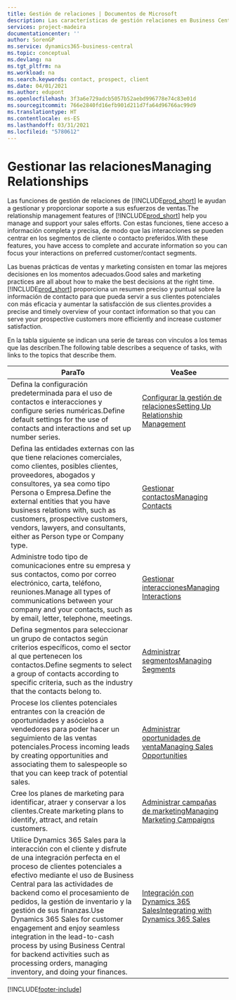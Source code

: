 ```yaml
---
title: Gestión de relaciones | Documentos de Microsoft
description: Las características de gestión relaciones en Business Central admiten las acciones de ventas y le permiten acceder a la información sobre contactos y clientes potenciales para que pueda atender a los clientes de forma eficaz.
services: project-madeira
documentationcenter: ''
author: SorenGP
ms.service: dynamics365-business-central
ms.topic: conceptual
ms.devlang: na
ms.tgt_pltfrm: na
ms.workload: na
ms.search.keywords: contact, prospect, client
ms.date: 04/01/2021
ms.author: edupont
ms.openlocfilehash: 3f3a6e729adcb5057b52aebd996778e74c83e01d
ms.sourcegitcommit: 766e2840fd16efb901d211d7fa64d96766ac99d9
ms.translationtype: HT
ms.contentlocale: es-ES
ms.lasthandoff: 03/31/2021
ms.locfileid: "5780612"
---
```

# <a name="managing-relationships"></a><span data-ttu-id="e63e6-103">Gestionar las relaciones</span><span class="sxs-lookup"><span data-stu-id="e63e6-103">Managing Relationships</span></span>
<span data-ttu-id="e63e6-104">Las funciones de gestión de relaciones de [!INCLUDE[prod_short](includes/prod_short.md)] le ayudan a gestionar y proporcionar soporte a sus esfuerzos de ventas.</span><span class="sxs-lookup"><span data-stu-id="e63e6-104">The relationship management features of [!INCLUDE[prod_short](includes/prod_short.md)] help you manage and support your sales efforts.</span></span> <span data-ttu-id="e63e6-105">Con estas funciones, tiene acceso a información completa y precisa, de modo que las interacciones se pueden centrar en los segmentos de cliente o contacto preferidos.</span><span class="sxs-lookup"><span data-stu-id="e63e6-105">With these features, you have access to complete and accurate information so you can focus your interactions on preferred customer/contact segments.</span></span>

<span data-ttu-id="e63e6-106">Las buenas prácticas de ventas y marketing consisten en tomar las mejores decisiones en los momentos adecuados.</span><span class="sxs-lookup"><span data-stu-id="e63e6-106">Good sales and marketing practices are all about how to make the best decisions at the right time.</span></span> [!INCLUDE[prod_short](includes/prod_short.md)] <span data-ttu-id="e63e6-107">proporciona un resumen preciso y puntual sobre la información de contacto para que pueda servir a sus clientes potenciales con más eficacia y aumentar la satisfacción de sus clientes.</span><span class="sxs-lookup"><span data-stu-id="e63e6-107">provides a precise and timely overview of your contact information so that you can serve your prospective customers more efficiently and increase customer satisfaction.</span></span>

<span data-ttu-id="e63e6-108">En la tabla siguiente se indican una serie de tareas con vínculos a los temas que las describen.</span><span class="sxs-lookup"><span data-stu-id="e63e6-108">The following table describes a sequence of tasks, with links to the topics that describe them.</span></span>  

| <span data-ttu-id="e63e6-109">Para</span><span class="sxs-lookup"><span data-stu-id="e63e6-109">To</span></span> | <span data-ttu-id="e63e6-110">Vea</span><span class="sxs-lookup"><span data-stu-id="e63e6-110">See</span></span> |
| --- | --- |
|<span data-ttu-id="e63e6-111">Defina la configuración predeterminada para el uso de contactos e interacciones y configure series numéricas.</span><span class="sxs-lookup"><span data-stu-id="e63e6-111">Define default settings for the use of contacts and interactions and set up number series.</span></span>|[<span data-ttu-id="e63e6-112">Configurar la gestión de relaciones</span><span class="sxs-lookup"><span data-stu-id="e63e6-112">Setting Up Relationship Management</span></span>](marketing-setup-marketing.md)|
|<span data-ttu-id="e63e6-113">Defina las entidades externas con las que tiene relaciones comerciales, como clientes, posibles clientes, proveedores, abogados y consultores, ya sea como tipo Persona o Empresa.</span><span class="sxs-lookup"><span data-stu-id="e63e6-113">Define the external entities that you have business relations with, such as customers, prospective customers, vendors, lawyers, and consultants, either as Person type or Company type.</span></span>|[<span data-ttu-id="e63e6-114">Gestionar contactos</span><span class="sxs-lookup"><span data-stu-id="e63e6-114">Managing Contacts</span></span>](marketing-contacts.md)|
|<span data-ttu-id="e63e6-115">Administre todo tipo de comunicaciones entre su empresa y sus contactos, como por correo electrónico, carta, teléfono, reuniones.</span><span class="sxs-lookup"><span data-stu-id="e63e6-115">Manage all types of communications between your company and your contacts, such as by email, letter, telephone, meetings.</span></span>|[<span data-ttu-id="e63e6-116">Gestionar interacciones</span><span class="sxs-lookup"><span data-stu-id="e63e6-116">Managing Interactions</span></span>](marketing-interactions.md)|
|<span data-ttu-id="e63e6-117">Defina segmentos para seleccionar un grupo de contactos según criterios específicos, como el sector al que pertenecen los contactos.</span><span class="sxs-lookup"><span data-stu-id="e63e6-117">Define segments to select a group of contacts according to specific criteria, such as the industry that the contacts belong to.</span></span>|[<span data-ttu-id="e63e6-118">Administrar segmentos</span><span class="sxs-lookup"><span data-stu-id="e63e6-118">Managing Segments</span></span>](marketing-segments.md)|
|<span data-ttu-id="e63e6-119">Procese los clientes potenciales entrantes con la creación de oportunidades y asócielos a vendedores para poder hacer un seguimiento de las ventas potenciales.</span><span class="sxs-lookup"><span data-stu-id="e63e6-119">Process incoming leads by creating opportunities and associating them to salespeople so that you can keep track of potential sales.</span></span>|[<span data-ttu-id="e63e6-120">Administrar oportunidades de venta</span><span class="sxs-lookup"><span data-stu-id="e63e6-120">Managing Sales Opportunities</span></span>](marketing-manage-sales-opportunities.md)|
|<span data-ttu-id="e63e6-121">Cree los planes de marketing para identificar, atraer y conservar a los clientes.</span><span class="sxs-lookup"><span data-stu-id="e63e6-121">Create marketing plans to identify, attract, and retain customers.</span></span>|[<span data-ttu-id="e63e6-122">Administrar campañas de marketing</span><span class="sxs-lookup"><span data-stu-id="e63e6-122">Managing Marketing Campaigns</span></span>](marketing-campaigns.md)|
|<span data-ttu-id="e63e6-123">Utilice Dynamics 365 Sales para la interacción con el cliente y disfrute de una integración perfecta en el proceso de clientes potenciales a efectivo mediante el uso de Business Central para las actividades de backend como el procesamiento de pedidos, la gestión de inventario y la gestión de sus finanzas.</span><span class="sxs-lookup"><span data-stu-id="e63e6-123">Use Dynamics 365 Sales for customer engagement and enjoy seamless integration in the lead-to-cash process by using Business Central for backend activities such as processing orders, managing inventory, and doing your finances.</span></span>|[<span data-ttu-id="e63e6-124">Integración con Dynamics 365 Sales</span><span class="sxs-lookup"><span data-stu-id="e63e6-124">Integrating with Dynamics 365 Sales</span></span>](marketing-integrate-dynamicscrm.md)|


[!INCLUDE[footer-include](includes/footer-banner.md)]